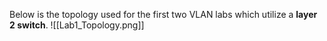 Below is the topology used for the first two VLAN labs which utilize a **layer 2 switch**.
![[Lab1_Topology.png]]